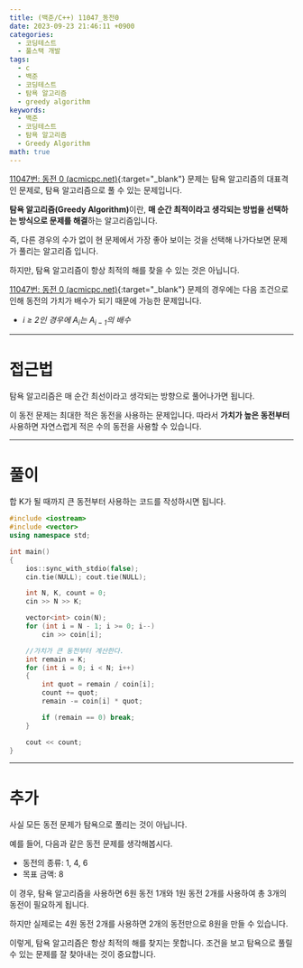 ```yaml
---
title: (백준/C++) 11047_동전0
date: 2023-09-23 21:46:11 +0900
categories:
  - 코딩테스트
  - 풀스택 개발
tags:
  - c
  - 백준
  - 코딩테스트
  - 탐욕 알고리즘
  - greedy algorithm
keywords:
  - 백준
  - 코딩테스트
  - 탐욕 알고리즘
  - Greedy Algorithm
math: true
---
```


[11047번: 동전 0 (acmicpc.net)](https://www.acmicpc.net/problem/11047){:target="_blank"} 문제는 탐욕 알고리즘의 대표격인 문제로, 탐욕 알고리즘으로 풀 수 있는 문제입니다.

<span class="keyword">**탐욕 알고리즘(Greedy Algorithm)**</span>이란, **<span class="font_highlight">매 순간 최적이라고 생각되는 방법</span>을 선택하는 방식으로 문제를 해결**하는 알고리즘입니다.

즉, 다른 경우의 수가 없이 현 문제에서 가장 좋아 보이는 것을 선택해 나가다보면 문제가 풀리는 알고리즘 입니다.

하지만, 탐욕 알고리즘이 항상 최적의 해를 찾을 수 있는 것은 아닙니다.

[11047번: 동전 0 (acmicpc.net)](https://www.acmicpc.net/problem/11047){:target="_blank"} 문제의 경우에는 다음 조건으로 인해 동전의 가치가 배수가 되기 때문에 가능한 문제입니다.

- *i ≥ 2인 경우에 $A_i$는 $A_{i-1}$의 배수*

---

# 접근법

탐욕 알고리즘은 매 순간 최선이라고 생각되는 방향으로 풀어나가면 됩니다.

이 동전 문제는 최대한 적은 동전을 사용하는 문제입니다. 따라서 **가치가 높은 동전부터** 사용하면 자연스럽게 적은 수의 동전을 사용할 수 있습니다.

---

# 풀이

합 K가 될 때까지 큰 동전부터 사용하는 코드를 작성하시면 됩니다.

```cpp
#include <iostream>
#include <vector>
using namespace std;

int main()
{
    ios::sync_with_stdio(false);
    cin.tie(NULL); cout.tie(NULL);

    int N, K, count = 0;
    cin >> N >> K;

    vector<int> coin(N);
    for (int i = N - 1; i >= 0; i--)
        cin >> coin[i];

    //가치가 큰 동전부터 계산한다.
    int remain = K;
    for (int i = 0; i < N; i++)
    {
        int quot = remain / coin[i];
        count += quot;
        remain -= coin[i] * quot;

        if (remain == 0) break;
    }

    cout << count;
}
```

---

# 추가

사실 모든 동전 문제가 탐욕으로 풀리는 것이 아닙니다.

예를 들어, 다음과 같은 동전 문제를 생각해봅시다.

- 동전의 종류: 1, 4, 6
- 목표 금액: 8

이 경우, 탐욕 알고리즘을 사용하면 6원 동전 1개와 1원 동전 2개를 사용하여 총 3개의 동전이 필요하게 됩니다.

하지만 실제로는 4원 동전 2개를 사용하면 2개의 동전만으로 8원을 만들 수 있습니다.

이렇게, 탐욕 알고리즘은 항상 최적의 해를 찾지는 못합니다. 조건을 보고 탐욕으로 풀릴 수 있는 문제를 잘 찾아내는 것이 중요합니다.